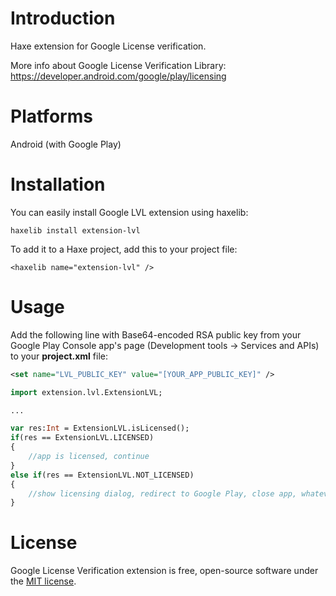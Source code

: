 Introduction
============
Haxe extension for Google License verification.

More info about Google License Verification Library: https://developer.android.com/google/play/licensing


Platforms
=========
Android (with Google Play)


Installation
=======
You can easily install Google LVL extension using haxelib:

	haxelib install extension-lvl

To add it to a Haxe project, add this to your project file:

	<haxelib name="extension-lvl" />


Usage
=======

Add the following line with Base64-encoded RSA public key from your Google Play Console app's page (Development tools -> Services and APIs) to your **project.xml** file:
```xml
<set name="LVL_PUBLIC_KEY" value="[YOUR_APP_PUBLIC_KEY]" />
```

```haxe
import extension.lvl.ExtensionLVL;

...

var res:Int = ExtensionLVL.isLicensed();
if(res == ExtensionLVL.LICENSED)
{
	//app is licensed, continue
}
else if(res == ExtensionLVL.NOT_LICENSED)
{
	//show licensing dialog, redirect to Google Play, close app, whatever
}
```

License
=======
Google License Verification extension is free, open-source software under the [MIT license](LICENSE.md).